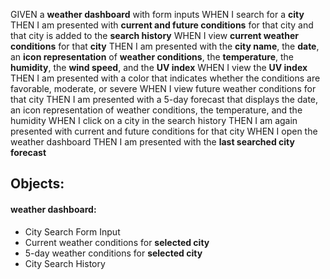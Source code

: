 GIVEN a **weather dashboard** with form inputs
WHEN I search for a **city**
THEN I am presented with **current and future conditions** for that city and that city is added to the **search history**
WHEN I view **current weather conditions** for that **city**
THEN I am presented with the **city name**, the **date**, an **icon representation** of **weather conditions**, the **temperature**, the **humidity**, the **wind speed**, and the **UV index**
WHEN I view the **UV index**
THEN I am presented with a color that indicates whether the conditions are favorable, moderate, or severe
WHEN I view future weather conditions for that city
THEN I am presented with a 5-day forecast that displays the date, an icon representation of weather conditions, the temperature, and the humidity
WHEN I click on a city in the search history
THEN I am again presented with current and future conditions for that city
WHEN I open the weather dashboard
THEN I am presented with the **last searched city forecast**

## Objects:
#### weather dashboard:
* City Search Form Input
* Current weather conditions for **selected city**
* 5-day weather conditions for **selected city**
* City Search History



